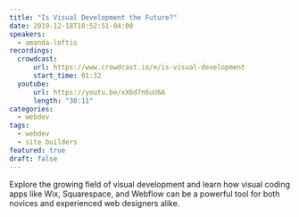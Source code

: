 ```yaml
---
title: "Is Visual Development the Future?"
date: 2019-12-18T18:52:51-04:00
speakers:
  - amanda-loftis
recordings:
  crowdcast:
      url: https://www.crowdcast.io/e/is-visual-development
      start_time: 01:32
  youtube:
      url: https://youtu.be/xX6d7n6uU6A
      length: "30:11"
categories:
  - webdev
tags:
  - webdev
  - site builders
featured: true
draft: false
---
```


Explore the growing field of visual development and learn how visual coding apps like Wix, Squarespace, and Webflow can be a powerful tool for both novices and experienced web designers alike.
